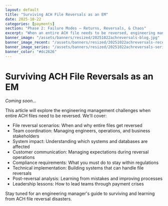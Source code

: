 ```yaml
---
layout: default
title: "Surviving ACH File Reversals as an EM"
date: 2025-10-22
categories: [payments]
section: "Phase 2: Failure Modes — Returns, Reversals, & Chaos"
excerpt: "When an entire ACH file needs to be reversed, engineering managers need to coordinate teams, systems, and stakeholders to minimize damage."
banner_image: "/assets/banners/resized/20251022achreversals-blog.jpg"
banner_image_recent: "/assets/banners/resized/20251022achreversals-recent.jpg"
banner_image_series: "/assets/banners/resized/20251022achreversals-series.jpg"
banner_color: "#dc2626"
---
```


# Surviving ACH File Reversals as an EM

*Coming soon...*

This article will explore the engineering management challenges when entire ACH files need to be reversed. We'll cover:

- File reversal scenarios: When and why entire files get reversed
- Team coordination: Managing engineers, operations, and business stakeholders
- System impact: Understanding which systems and databases are affected
- Customer communication: Managing expectations during reversal operations
- Compliance requirements: What you must do to stay within regulations
- Technical implementation: Building systems that can handle file reversals
- Post-reversal analysis: Learning from mistakes and improving processes
- Leadership lessons: How to lead teams through payment crises

Stay tuned for an engineering manager's guide to surviving and learning from ACH file reversal disasters.


